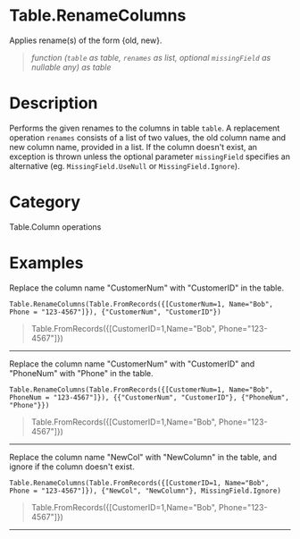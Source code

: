 # Table.RenameColumns
Applies rename(s) of the form {old, new}.
> _function (<code>table</code> as table, <code>renames</code> as list, optional <code>missingField</code> as nullable any) as table_

# Description 
Performs the given renames to the columns in table <code>table</code>. A replacement operation <code>renames</code> consists of a list of two values, the old column name and new column name, provided in a list.
    If the column doesn't exist, an exception is thrown unless the optional parameter <code>missingField</code> specifies an alternative (eg. <code>MissingField.UseNull</code> or <code>MissingField.Ignore</code>).
# Category 
Table.Column operations
# Examples 
Replace the column name "CustomerNum" with "CustomerID" in the table.
```
Table.RenameColumns(Table.FromRecords({[CustomerNum=1, Name="Bob", Phone = "123-4567"]}), {"CustomerNum", "CustomerID"})
```
> Table.FromRecords({[CustomerID=1,Name="Bob", Phone="123-4567"]})
***
Replace the column name "CustomerNum" with "CustomerID" and "PhoneNum" with "Phone" in the table.
```
Table.RenameColumns(Table.FromRecords({[CustomerNum=1, Name="Bob", PhoneNum = "123-4567"]}), {{"CustomerNum", "CustomerID"}, {"PhoneNum", "Phone"}})
```
> Table.FromRecords({[CustomerID=1,Name="Bob", Phone="123-4567"]})
***
Replace the column name "NewCol" with "NewColumn" in the table, and ignore if the column doesn't exist.
```
Table.RenameColumns(Table.FromRecords({[CustomerID=1, Name="Bob", Phone = "123-4567"]}), {"NewCol", "NewColumn"}, MissingField.Ignore)
```
> Table.FromRecords({[CustomerID=1,Name="Bob", Phone="123-4567"]})
***

